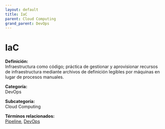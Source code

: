 ```yaml
---
layout: default
title: IaC
parent: Cloud Computing
grand_parent: DevOps
---
```


# IaC

**Definición:**  
Infraestructura como código; práctica de gestionar y aprovisionar recursos de infraestructura mediante archivos de definición legibles por máquinas en lugar de procesos manuales.

**Categoría:**  
DevOps  

**Subcategoría:**  
Cloud Computing

**Términos relacionados:**  
[Pipeline](https://maleniski.github.io/diccionario-angl-tec-mx/docs/devops/cloud-computing/pipeline.html), [DevOps](https://maleniski.github.io/diccionario-angl-tec-mx/docs/devops/cloud-computing/devops.html)
